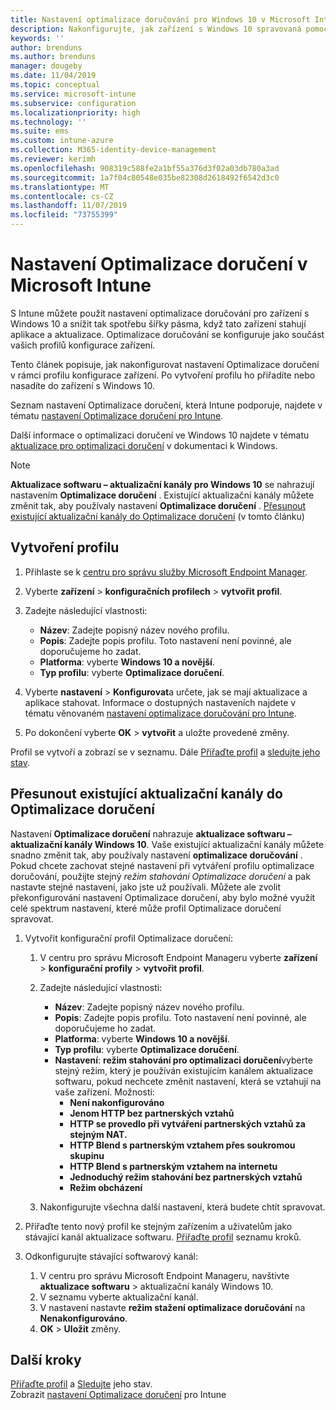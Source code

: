 ```yaml
---
title: Nastavení optimalizace doručování pro Windows 10 v Microsoft Intune – Azure | Microsoft Docs
description: Nakonfigurujte, jak zařízení s Windows 10 spravovaná pomocí služby Intune využívají optimalizaci doručování. V Intune vytvořte profil konfigurace zařízení pro instalaci aktualizací z Internetu. Přečtěte si taky, jak nahradit existující aktualizační kanály profilem Optimalizace doručení.
keywords: ''
author: brenduns
ms.author: brenduns
manager: dougeby
ms.date: 11/04/2019
ms.topic: conceptual
ms.service: microsoft-intune
ms.subservice: configuration
ms.localizationpriority: high
ms.technology: ''
ms.suite: ems
ms.custom: intune-azure
ms.collection: M365-identity-device-management
ms.reviewer: kerimh
ms.openlocfilehash: 908319c588fe2a1bf55a376d3f02a03db780a3ad
ms.sourcegitcommit: 1a7f04c80548e035be82308d2618492f6542d3c0
ms.translationtype: MT
ms.contentlocale: cs-CZ
ms.lasthandoff: 11/07/2019
ms.locfileid: "73755399"
---
```

# <a name="delivery-optimization-settings-in-microsoft-intune"></a>Nastavení Optimalizace doručení v Microsoft Intune

S Intune můžete použít nastavení optimalizace doručování pro zařízení s Windows 10 a snížit tak spotřebu šířky pásma, když tato zařízení stahují aplikace a aktualizace. Optimalizace doručování se konfiguruje jako součást vašich profilů konfigurace zařízení.  

Tento článek popisuje, jak nakonfigurovat nastavení Optimalizace doručení v rámci profilu konfigurace zařízení. Po vytvoření profilu ho přiřadíte nebo nasadíte do zařízení s Windows 10. 

Seznam nastavení Optimalizace doručení, která Intune podporuje, najdete v tématu [nastavení Optimalizace doručení pro Intune](../delivery-optimization-settings.md).  

Další informace o optimalizaci doručení ve Windows 10 najdete v tématu [aktualizace pro optimalizaci doručení](https://docs.microsoft.com/windows/deployment/update/waas-delivery-optimization) v dokumentaci k Windows.  

> [!NOTE]
> **Aktualizace softwaru – aktualizační kanály pro Windows 10** se nahrazují nastavením **Optimalizace doručení** . Existující aktualizační kanály můžete změnit tak, aby používaly nastavení **Optimalizace doručení** . [Přesunout existující aktualizační kanály do Optimalizace doručení](#move-existing-update-rings-to-delivery-optimization) (v tomto článku)

## <a name="create-the-profile"></a>Vytvoření profilu

1. Přihlaste se k [centru pro správu služby Microsoft Endpoint Manager](https://go.microsoft.com/fwlink/?linkid=2109431).

2. Vyberte **zařízení** > **konfiguračních profilech** > **vytvořit profil**.

3. Zadejte následující vlastnosti:

    - **Název**: Zadejte popisný název nového profilu.
    - **Popis**: Zadejte popis profilu. Toto nastavení není povinné, ale doporučujeme ho zadat.
    - **Platforma**: vyberte **Windows 10 a novější**.
    - **Typ profilu**: vyberte **Optimalizace doručení**.

4. Vyberte **nastavení** > **Konfigurovat**a určete, jak se mají aktualizace a aplikace stahovat. Informace o dostupných nastaveních najdete v tématu věnovaném [nastavení optimalizace doručování pro Intune](../delivery-optimization-settings.md).

5. Po dokončení vyberte **OK** > **vytvořit** a uložte provedené změny.

Profil se vytvoří a zobrazí se v seznamu. Dále [Přiřaďte profil](device-profile-assign.md) a [sledujte jeho stav](device-profile-monitor.md).

## <a name="move-existing-update-rings-to-delivery-optimization"></a>Přesunout existující aktualizační kanály do Optimalizace doručení

Nastavení **Optimalizace doručení** nahrazuje **aktualizace softwaru – aktualizační kanály Windows 10**. Vaše existující aktualizační kanály můžete snadno změnit tak, aby používaly nastavení **optimalizace doručování** . Pokud chcete zachovat stejné nastavení při vytváření profilu optimalizace doručování, použijte stejný *režim stahování Optimalizace doručení* a pak nastavte stejné nastavení, jako jste už používali. Můžete ale zvolit překonfigurování nastavení Optimalizace doručení, aby bylo možné využít celé spektrum nastavení, které může profil Optimalizace doručení spravovat.

1. Vytvořit konfigurační profil Optimalizace doručení:

    1. V centru pro správu Microsoft Endpoint Manageru vyberte **zařízení** > **konfigurační profily** > **vytvořit profil**.
    2. Zadejte následující vlastnosti:

        - **Název**: Zadejte popisný název nového profilu.
        - **Popis**: Zadejte popis profilu. Toto nastavení není povinné, ale doporučujeme ho zadat.
        - **Platforma**: vyberte **Windows 10 a novější**.
        - **Typ profilu**: vyberte **Optimalizace doručení**.
        - **Nastavení**: **režim stahování pro optimalizaci doručení**vyberte stejný režim, který je používán existujícím kanálem aktualizace softwaru, pokud nechcete změnit nastavení, která se vztahují na vaše zařízení. Možnosti:
            - **Není nakonfigurováno**
            - **Jenom HTTP bez partnerských vztahů**
            - **HTTP se provedlo při vytváření partnerských vztahů za stejným NAT.**
            - **HTTP Blend s partnerským vztahem přes soukromou skupinu**
            - **HTTP Blend s partnerským vztahem na internetu**
            - **Jednoduchý režim stahování bez partnerských vztahů**
            - **Režim obcházení**
    3. Nakonfigurujte všechna další nastavení, která budete chtít spravovat.

2. Přiřaďte tento nový profil ke stejným zařízením a uživatelům jako stávající kanál aktualizace softwaru. [Přiřaďte profil](device-profile-assign.md) seznamu kroků.

3. Odkonfigurujte stávající softwarový kanál:
    1. V centru pro správu Microsoft Endpoint Manageru, navštivte **aktualizace softwaru** > aktualizační kanály Windows 10.
    2. V seznamu vyberte aktualizační kanál.
    3. V nastavení nastavte **režim stažení optimalizace doručování** na **Nenakonfigurováno**.
    4. **OK** > **Uložit** změny.

## <a name="next-steps"></a>Další kroky

[Přiřaďte profil](device-profile-assign.md) a [Sledujte](device-profile-monitor.md) jeho stav.  
Zobrazit [nastavení Optimalizace doručení](../delivery-optimization-settings.md) pro Intune
